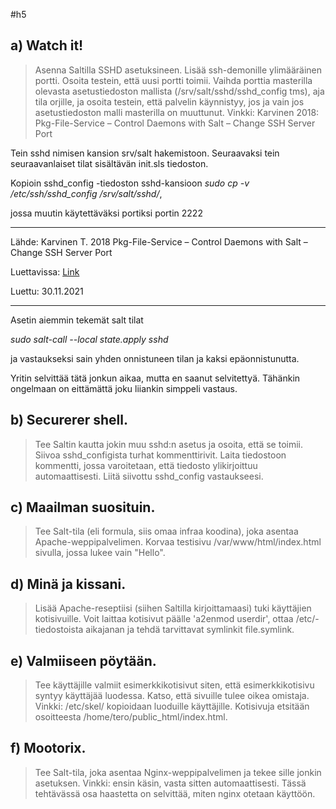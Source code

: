#h5

## a) Watch it! 

> Asenna Saltilla SSHD asetuksineen. Lisää ssh-demonille ylimääräinen portti. 
> Osoita testein, että uusi portti toimii. 
> Vaihda porttia masterilla olevasta asetustiedoston mallista (/srv/salt/sshd/sshd_config tms), aja tila orjille, ja osoita testein, että palvelin käynnistyy, jos ja vain jos asetustiedoston malli masterilla on muuttunut. 
> Vinkki: Karvinen 2018: Pkg-File-Service – Control Daemons with Salt – Change SSH Server Port

Tein sshd nimisen kansion srv/salt hakemistoon. Seuraavaksi tein seuraavanlaiset tilat sisältävän init.sls tiedoston.
 
Kopioin sshd_config -tiedoston sshd-kansioon
*sudo cp -v /etc/ssh/sshd_config /srv/salt/sshd/*, 

jossa muutin käytettäväksi portiksi portin 2222 

---
Lähde: Karvinen T. 2018 Pkg-File-Service – Control Daemons with Salt – Change SSH Server Port

Luettavissa: [Link](https://terokarvinen.com/2018/pkg-file-service-control-daemons-with-salt-change-ssh-server-port/?fromSearch=salt%20service)

Luettu: 30.11.2021

---

Asetin aiemmin tekemät salt tilat 

*sudo salt-call --local state.apply sshd*

 ja vastaukseksi sain yhden onnistuneen tilan ja kaksi epäonnistunutta.   

Yritin selvittää tätä jonkun aikaa, mutta en saanut selvitettyä. Tähänkin ongelmaan on eittämättä joku liiankin simppeli vastaus.

## b) Securerer shell. 
>Tee Saltin kautta jokin muu sshd:n asetus ja osoita, että se toimii. Siivoa sshd_configista turhat kommenttirivit. Laita tiedostoon kommentti, jossa varoitetaan, että tiedosto ylikirjoittuu automaattisesti. Liitä siivottu sshd_config vastaukseesi.

## c) Maailman suosituin. 
>Tee Salt-tila (eli formula, siis omaa infraa koodina), joka asentaa Apache-weppipalvelimen. Korvaa testisivu /var/www/html/index.html sivulla, jossa lukee vain "Hello".

## d) Minä ja kissani. 
>Lisää Apache-reseptiisi (siihen Saltilla kirjoittamaasi) tuki käyttäjien kotisivuille. Voit laittaa kotisivut päälle 'a2enmod userdir', ottaa /etc/-tiedostoista aikajanan ja tehdä tarvittavat symlinkit file.symlink.

## e) Valmiiseen pöytään.
> Tee käyttäjille valmiit esimerkkikotisivut siten, että esimerkkikotisivu syntyy käyttäjää luodessa. Katso, että sivuille tulee oikea omistaja. Vinkki: /etc/skel/ kopioidaan luoduille käyttäjille. Kotisivuja etsitään osoitteesta /home/tero/public_html/index.html.

## f) Mootorix. 
>Tee Salt-tila, joka asentaa Nginx-weppipalvelimen ja tekee sille jonkin asetuksen. Vinkki: ensin käsin, vasta sitten automaattisesti. Tässä tehtävässä osa haastetta on selvittää, miten nginx otetaan käyttöön.
